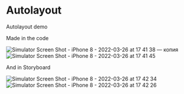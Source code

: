 # Autolayout

Autolayout demo

Made in the code

![Simulator Screen Shot - iPhone 8 - 2022-03-26 at 17 41 38 — копия](https://user-images.githubusercontent.com/102160659/160247102-b5b62281-5162-44b4-bd55-7232a502ea62.png)
![Simulator Screen Shot - iPhone 8 - 2022-03-26 at 17 41 45](https://user-images.githubusercontent.com/102160659/160247104-e0fa3087-16d1-4cc3-a2aa-a0a7a427c6d5.png)

And in Storyboard

![Simulator Screen Shot - iPhone 8 - 2022-03-26 at 17 42 34](https://user-images.githubusercontent.com/102160659/160247118-de5ec932-b2c7-46a3-a55a-b304ea79b513.png)
![Simulator Screen Shot - iPhone 8 - 2022-03-26 at 17 42 26](https://user-images.githubusercontent.com/102160659/160247119-126ec395-3178-46a9-89ec-fc12f29a0af1.png)

